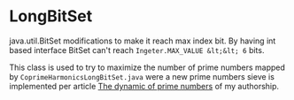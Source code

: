 # LongBitSet
java.util.BitSet modifications to make it reach max index bit. By having int based interface BitSet can't reach `Ingeter.MAX_VALUE &lt;&lt; 6` bits.

This class is used to try to maximize the number of prime numbers mapped by `CoprimeHarmonicsLongBitSet.java` were a new prime numbers sieve is implemented per article
[The dynamic of prime numbers](https://mirror.xyz/0x62514E8C74B1B188dFCD76D2171c96EF1845Ba02/PhwGsMoDsGGfbagtxAhjM5OyvIPnFfF6dhBYb4QICfQ) of my authorship.
